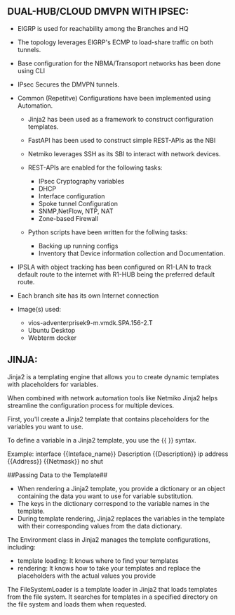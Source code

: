 DUAL-HUB/CLOUD DMVPN WITH IPSEC:
-----------------------------------------------------------------------------------------

  - EIGRP is used for reachability among the Branches and HQ
  - The topology leverages EIGRP's ECMP to load-share traffic on both tunnels.
  - Base configuration for the NBMA/Transoport networks has been done using CLI
  - IPsec Secures the DMVPN tunnels.
  - Common (Repetitve) Configurations have been implemented using Automation.
      - Jinja2 has been used as a framework to construct configuration templates.
      - FastAPI has been used to construct simple REST-APIs as the NBI
      - Netmiko leverages SSH as its SBI to interact with network devices.
      - REST-APIs are enabled for the following tasks:
          - IPsec Cryptography variables
          - DHCP
          - Interface configuration
          - Spoke tunnel Configuration
          - SNMP,NetFlow, NTP, NAT
          - Zone-based Firewall
          
      - Python scripts have been written for the follwing tasks:
          - Backing up running configs
          - Inventory that Device information collection and Documentation.

  - IPSLA with object tracking has been configured on R1-LAN to track default route
    to the internet with R1-HUB being the preferred default route.
  
  - Each branch site has its own Internet connection

  - Image(s) used:
      - vios-adventerprisek9-m.vmdk.SPA.156-2.T
      - Ubuntu Desktop
      - Webterm docker

          
        
JINJA:
-------------------------------------------------------------------------------------------

Jinja2 is a templating engine that allows you to create dynamic templates 
with placeholders for variables.

When combined with network automation tools like Netmiko Jinja2 helps streamline the 
configuration process for multiple devices.

First, you'll create a Jinja2 template that contains placeholders for the variables 
you want to use.

To define a variable in a Jinja2 template, you use the {{ }} syntax.

Example: 
    interface {{Inteface_name}}
    Description {{Description}}
    ip address {{Address}} {{Netmask}}
    no shut

##Passing Data to the Template##
- When rendering a Jinja2 template, you provide a dictionary or an object containing the 
  data you want to use for variable substitution. 
- The keys in the dictionary correspond to the variable names in the template.
- During template rendering, Jinja2 replaces the variables in the template with their 
  corresponding values from the data dictionary.

The Environment class in Jinja2  manages the template configurations, including:
- template loading:  It knows where to find your templates 
- rendering: It knows how to take your templates and replace the placeholders with the actual values you provide

The FileSystemLoader is a template loader in Jinja2 that loads templates from the file system. 
It searches for templates in a specified directory on the file system and loads them when requested.

